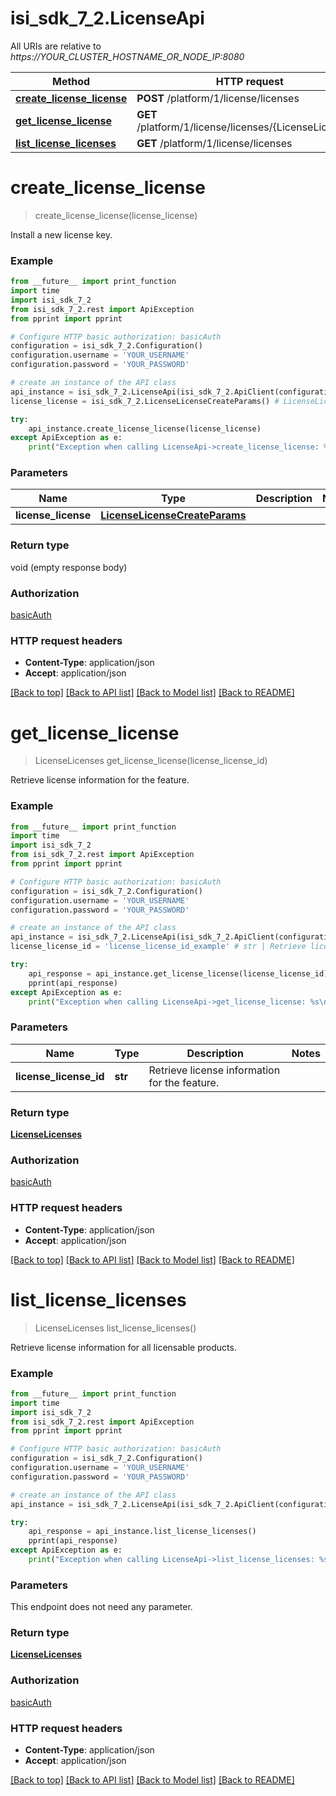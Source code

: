 # isi_sdk_7_2.LicenseApi

All URIs are relative to *https://YOUR_CLUSTER_HOSTNAME_OR_NODE_IP:8080*

Method | HTTP request | Description
------------- | ------------- | -------------
[**create_license_license**](LicenseApi.md#create_license_license) | **POST** /platform/1/license/licenses | 
[**get_license_license**](LicenseApi.md#get_license_license) | **GET** /platform/1/license/licenses/{LicenseLicenseId} | 
[**list_license_licenses**](LicenseApi.md#list_license_licenses) | **GET** /platform/1/license/licenses | 


# **create_license_license**
> create_license_license(license_license)



Install a new license key.

### Example
```python
from __future__ import print_function
import time
import isi_sdk_7_2
from isi_sdk_7_2.rest import ApiException
from pprint import pprint

# Configure HTTP basic authorization: basicAuth
configuration = isi_sdk_7_2.Configuration()
configuration.username = 'YOUR_USERNAME'
configuration.password = 'YOUR_PASSWORD'

# create an instance of the API class
api_instance = isi_sdk_7_2.LicenseApi(isi_sdk_7_2.ApiClient(configuration))
license_license = isi_sdk_7_2.LicenseLicenseCreateParams() # LicenseLicenseCreateParams | 

try:
    api_instance.create_license_license(license_license)
except ApiException as e:
    print("Exception when calling LicenseApi->create_license_license: %s\n" % e)
```

### Parameters

Name | Type | Description  | Notes
------------- | ------------- | ------------- | -------------
 **license_license** | [**LicenseLicenseCreateParams**](LicenseLicenseCreateParams.md)|  | 

### Return type

void (empty response body)

### Authorization

[basicAuth](../README.md#basicAuth)

### HTTP request headers

 - **Content-Type**: application/json
 - **Accept**: application/json

[[Back to top]](#) [[Back to API list]](../README.md#documentation-for-api-endpoints) [[Back to Model list]](../README.md#documentation-for-models) [[Back to README]](../README.md)

# **get_license_license**
> LicenseLicenses get_license_license(license_license_id)



Retrieve license information for the feature.

### Example
```python
from __future__ import print_function
import time
import isi_sdk_7_2
from isi_sdk_7_2.rest import ApiException
from pprint import pprint

# Configure HTTP basic authorization: basicAuth
configuration = isi_sdk_7_2.Configuration()
configuration.username = 'YOUR_USERNAME'
configuration.password = 'YOUR_PASSWORD'

# create an instance of the API class
api_instance = isi_sdk_7_2.LicenseApi(isi_sdk_7_2.ApiClient(configuration))
license_license_id = 'license_license_id_example' # str | Retrieve license information for the feature.

try:
    api_response = api_instance.get_license_license(license_license_id)
    pprint(api_response)
except ApiException as e:
    print("Exception when calling LicenseApi->get_license_license: %s\n" % e)
```

### Parameters

Name | Type | Description  | Notes
------------- | ------------- | ------------- | -------------
 **license_license_id** | **str**| Retrieve license information for the feature. | 

### Return type

[**LicenseLicenses**](LicenseLicenses.md)

### Authorization

[basicAuth](../README.md#basicAuth)

### HTTP request headers

 - **Content-Type**: application/json
 - **Accept**: application/json

[[Back to top]](#) [[Back to API list]](../README.md#documentation-for-api-endpoints) [[Back to Model list]](../README.md#documentation-for-models) [[Back to README]](../README.md)

# **list_license_licenses**
> LicenseLicenses list_license_licenses()



Retrieve license information for all licensable products.

### Example
```python
from __future__ import print_function
import time
import isi_sdk_7_2
from isi_sdk_7_2.rest import ApiException
from pprint import pprint

# Configure HTTP basic authorization: basicAuth
configuration = isi_sdk_7_2.Configuration()
configuration.username = 'YOUR_USERNAME'
configuration.password = 'YOUR_PASSWORD'

# create an instance of the API class
api_instance = isi_sdk_7_2.LicenseApi(isi_sdk_7_2.ApiClient(configuration))

try:
    api_response = api_instance.list_license_licenses()
    pprint(api_response)
except ApiException as e:
    print("Exception when calling LicenseApi->list_license_licenses: %s\n" % e)
```

### Parameters
This endpoint does not need any parameter.

### Return type

[**LicenseLicenses**](LicenseLicenses.md)

### Authorization

[basicAuth](../README.md#basicAuth)

### HTTP request headers

 - **Content-Type**: application/json
 - **Accept**: application/json

[[Back to top]](#) [[Back to API list]](../README.md#documentation-for-api-endpoints) [[Back to Model list]](../README.md#documentation-for-models) [[Back to README]](../README.md)

